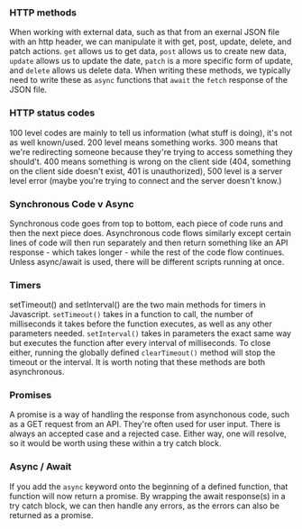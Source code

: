 ### HTTP methods

When working with external data, such as that from an exernal JSON file with an http header, we can manipulate it with get, post, update, delete, and patch actions. ```get``` allows us to get data, ```post``` allows us to create new data, ```update``` allows us to update the date, ```patch``` is a more specific form of update, and ```delete``` allows us delete data. When writing these methods, we typically need to write these as ```async``` functions that ```await``` the ```fetch``` response of the JSON file.

### HTTP status codes

100 level codes are mainly to tell us information (what stuff is doing), it's not as well known/used. 200 level means something works. 300 means that we're redirecting someone because they're trying to access something they should't. 400 means something is wrong on the client side (404, something on the client side doesn't exist, 401 is unauthorized), 500 level is a server level error (maybe you're trying to connect and the server doesn't know.)

### Synchronous Code v Async

Synchronous code goes from top to bottom, each piece of code runs and then the next piece does. Asynchronous code flows similarly except certain lines of code will then run separately and then return something like an API response - which takes longer - while the rest of the code flow continues. Unless async/await is used, there will be different scripts running at once. 

### Timers

setTimeout() and setInterval() are the two main methods for timers in Javascript. ```setTimeout()``` takes in a function to call, the number of milliseconds it takes before the function executes, as well as any other parameters needed. ```setInterval()``` takes in parameters the exact same way but executes the function after every interval of milliseconds. To close either, running the globally defined ```clearTimeout()``` method will stop the timeout or the interval. It is worth noting that these methods are both asynchronous.

### Promises

A promise is a way of handling the response from asynchonous code, such as a GET request from an API. They're often used for user input. There is always an accepted case and a rejected case. Either way, one will resolve, so it would be worth using these within a try catch block.


### Async / Await

If you add the ```async``` keyword onto the beginning of a defined function, that function will now return a promise. By wrapping the await response(s) in a try catch block, we can then handle any errors, as the errors can also be returned as a promise.

